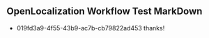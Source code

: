 ## OpenLocalization Workflow Test MarkDown
* 019fd3a9-4f55-43b9-ac7b-cb79822ad453 thanks!

<!--HONumber=Oct16_HO4-->


